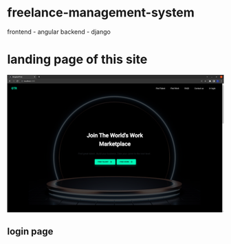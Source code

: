 # freelance-management-system
frontend - angular
backend -  django

<h1> landing page of this site </h1>
<img src="angular/angular-first/src/assets/Screenshot from 2022-11-08 14-01-31.png" alt="no image">

<h2> login page </h2>

